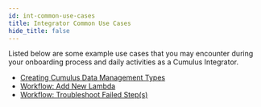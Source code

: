 ```yaml
---
id: int-common-use-cases
title: Integrator Common Use Cases
hide_title: false
---
```


Listed below are some example use cases that you may encounter during your onboarding process and daily activities as a Cumulus Integrator.

* [Creating Cumulus Data Management Types](../configuration/data-management-types)
* [Workflow: Add New Lambda](workflow-add-new-lambda)
* [Workflow: Troubleshoot Failed Step(s)](workflow-ts-failed-step)
